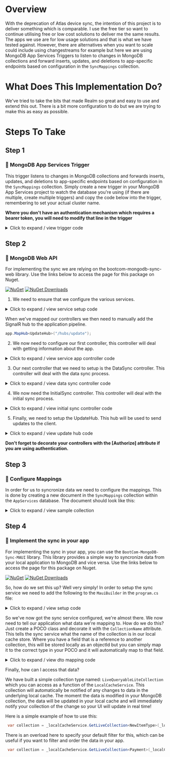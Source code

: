 ﻿
# Overview

With the deprecation of Atlas device sync, the intention of this project is to deliver something which is comparable. I use the free tier so want to continue utilising free or low cost solutions to deliver me the same results. The apps we use are for low usage solutions and that is what we have tested against. However, there are alternatives when you want to scale could include using changestreams for example but here we are using MongoDB App Services Triggers to listen to changes in MongoDB collections and forward inserts, updates, and deletions to app-specific endpoints based on configuration in the `SyncMappings` collection.

# What Does This Implementation Do? 

We've tried to take the bits that made Realm so great and easy to use and extend this out. There is a bit more configuration to do but we are trying to make this as easy as possible.

# Steps To Take

## Step 1

### 🧩 MongoDB App Services Trigger

This trigger listens to changes in MongoDB collections and forwards inserts, updates, and deletions to app-specific endpoints based on configuration in the `SyncMappings` collection.
  Simply create a new trigger in your MongoDB App Services project to watch the database you're using (if there are multiple, create multiple triggers) and copy the code below into the trigger, remembering to set your actual cluster name.

  **Where you don't have an authentication mechanism which requires a bearer token, you will need to modify that line in the trigger**

<details>
  <summary>
  Click to expand / view trigger code
  </summary>

``` json
    exports = async function (changeEvent) {
    const currentClusterName = "<<YOUR CLUSTER NAME HERE>>";
    const db = context.services.get(currentClusterName).db("AppServices");
    const appCollection = db.collection("SyncMappings");

    const fullDocument = changeEvent.fullDocument;
    const updatedFields = changeEvent.updateDescription ? changeEvent.updateDescription.updatedFields : null;
    const collectionName = changeEvent.ns.coll;
    const databaseName = changeEvent.ns.db; // Get the database name from the change event

    // Retrieve all apps that include the current databaseName and collectionName
    const apps = await appCollection.find({
        "collections.databaseName": databaseName,
        "collections.collectionName": collectionName
    }).toArray();

    if (apps.length === 0) {
        console.log(`No apps found with database: ${databaseName} and collection: ${collectionName}`);
        return;
    }

    for (const app of apps) {
        const appId = app.appId;
        const appName = app.appName;
        let collectionToUpdate = appId + "_" + collectionName;

        const matchingCollection = app.collections.find(c => c.databaseName === databaseName && c.collectionName === collectionName);
        const endpoint = app.endpoint;  // Get the endpoint from SyncMappings
        const bearerToken = app.bearerToken; // Get the Bearer token from the app document

        if (!matchingCollection) {
            console.log(`No collection mapping found for appId: ${appId}, database: ${databaseName}, and collection: ${collectionName}`);
            continue;
        }

        // Handle document insertion
        if (changeEvent.operationType === "insert") {
            let insertedDocument = {};
            matchingCollection.fields.forEach(field => {
                if (fullDocument[field] !== undefined) {
                    insertedDocument[field] = fullDocument[field];
                }
            });

            if (Object.keys(insertedDocument).length > 0) {
                insertedDocument["__meta"] = { "dateUpdated": new Date() };

                await context.services.get(currentClusterName).db("AppServices").collection(collectionToUpdate).insertOne(insertedDocument);

                // Send data to the app's endpoint
                await sendToWebAPI({
                    action: "insert",
                    collection: collectionName,
                    document: insertedDocument,
                    appId: appName,
                    database: databaseName
                }, endpoint, bearerToken);
            }
        }

        // Handle document deletion
        if (changeEvent.operationType === "delete") {
            let filteredDocument = {};
            filteredDocument["__meta"] = { "dateUpdated": new Date(), "deleted": true };

            await context.services.get(currentClusterName).db("AppServices").collection(collectionToUpdate).updateOne(
                { _id: changeEvent.documentKey._id },
                { $set: filteredDocument },
                { upsert: true }
            );

            // Notify the app's endpoint about deletion
            await sendToWebAPI({
                action: "delete",
                collection: collectionName,
                document: { _id: changeEvent.documentKey._id, deleted: true },
                appId: appName,
                database: databaseName
            }, endpoint, bearerToken);
        }

        // Handle document update
        if (changeEvent.operationType === "update") {
          let filteredDocument = {};

          matchingCollection.fields.forEach(field => {
                if (fullDocument[field] !== undefined) {
                    filteredDocument[field] = fullDocument[field];
                }
            });
      
          // Always include _id
          filteredDocument["_id"] = fullDocument._id;
          filteredDocument["__meta"] = { "dateUpdated": new Date() };
      
          if (Object.keys(filteredDocument).length <= 2) { // _id and __meta don't count
              console.log(`No relevant fields were updated for appId: ${appId}, database: ${databaseName}, and collection: ${collectionToUpdate}`);
              continue;
          }
      
          await context.services.get(currentClusterName).db("AppServices").collection(collectionToUpdate).updateOne(
              { _id: fullDocument._id },
              { $set: filteredDocument },
              { upsert: true }
          );
      
          await sendToWebAPI({
              action: "update",
              collection: collectionName,
              document: filteredDocument,
              appId: appName,
              database: databaseName
          }, endpoint, bearerToken);
      }
    }
};

// Helper function to send HTTP POST request to the app's endpoint with Bearer Token
async function sendToWebAPI(payload, endpoint, bearerToken) {
    if (!endpoint || !bearerToken) {
        console.log(`Missing endpoint or Bearer token for payload: ${JSON.stringify(payload)}`);
        return;
    }

    const response = await context.http.post({
        url: endpoint,
        headers: {
            "Content-Type": ["application/json"],
            "Authorization": [`Bearer ${bearerToken}`] // Include Bearer Token in Authorization header
        },
        body: EJSON.stringify(payload, { relaxed: false }) // Preserve types
    });

    if (response.statusCode < 200 || response.statusCode > 299) {
        console.log(`Failed to notify endpoint ${endpoint}. Status code: ${response.statusCode}. Content: ${JSON.stringify(payload)}`);
    } else {
        console.log(`Successfully notified endpoint ${endpoint} of ${JSON.stringify(payload)}.`);
    }
}


```
</details>

## Step 2

### 🧩 MongoDB Web API

For implementing the sync we are relying on the bootcom-mongodb-sync-web library. Use the links below to access the page for this package on Nuget.

[![NuGet](https://img.shields.io/nuget/v/BootCom-MongoDB-Sync-Web.svg)](https://www.nuget.org/packages/BootCom-MongoDB-Sync-Web/)
[![NuGet Downloads](https://img.shields.io/nuget/dt/BootCom-MongoDB-Sync-Web.svg)](https://www.nuget.org/packages/BootCom-MongoDB-Sync-Web/)

1. We need to ensure that we configure the various services.

<details>
  <summary>
  Click to expand / view service setup code
  </summary>  

  ``` csharp
  // Add services to the container.
builder.Services.AddSingleton<IMongoClient, MongoClient>(sp =>
{
    return new MongoClient(apiConfiguration!.MongoConfigurationSection.Connectionstring);
});

// Add services to the container.
builder.Services.AddHttpClient();
builder.Services.AddSingleton<BsonSchemaService>();
builder.Services.AddSingleton<IAppSyncService, AppSyncService>();
builder.Services.AddSingleton<InitialSyncService>();

// Add SignalR
builder.Services.AddSignalR()
    .AddAzureSignalR(options =>
    {
        options.ConnectionString = builder.Configuration["azure:SignalR:ConnectionString"];
        options.ServerStickyMode = Microsoft.Azure.SignalR.ServerStickyMode.Preferred;        
    });
```
  </details>

When we've mapped our controllers we then need to manually add the SignalR hub to the application pipeline.

``` csharp
app.MapHub<UpdateHub>("/hubs/update");
```

2. We now need to configure our first controller, this controller will deal with getting information about the app.

<details>
  <summary>
  Click to expand / view service app controller code
  </summary>  

``` csharp
public class AppController : BaseController
    {

        IAppSyncService _appSyncService;

        BsonSchemaService _schemaService;

        internal InitialSyncService _initialSyncService;

        private readonly IHubContext<UpdateHub> _updateHubContext;

        public AppController(ILogger<AppController> logger, IAppSyncService syncService, BsonSchemaService schemaService, IHubContext<UpdateHub> updateHubContext, InitialSyncService initialSyncService) : base(logger)
        {
            _appSyncService = syncService;
            _schemaService = schemaService;
            _updateHubContext = updateHubContext;
            _initialSyncService = initialSyncService;
        }

        /// <summary>
        /// Collects the schema for the MongoDB cluster
        /// </summary>
        /// <returns></returns>
        [HttpGet("schema")]
        public async Task<ActionResult> GetSchema()
        {
            return Ok(await _schemaService.GetFullDatabaseSchemaAsync());
        }

        /// <summary>
        /// Collects all applications for this MongoDB cluster
        /// </summary>
        /// <returns></returns>
        [HttpGet("all")]
        public async Task<ActionResult<IEnumerable<AppSyncMapping>>> GetApps()
        {
            try
            {
                var apps = await _appSyncService.GetAppSyncMappings();
                return Ok(apps);
            }
            catch (Exception ex)
            {
                _logger.LogError(ex, "Error getting apps");
                return BadRequest(ex);
            }
        }

        [HttpPost]
        public async Task<ActionResult> Save(AppSyncMapping appSyncMapping)
        {
            try
            {
                var newAppSyncMapping = await _appSyncService.SaveAppSyncMapping(appSyncMapping);
                if(newAppSyncMapping != null)
                {
                    await _updateHubContext.Clients.Groups(appSyncMapping.AppId).SendAsync("AppSyncStarted");
                    await _initialSyncService.PerformInitialSync(appSyncMapping.AppName, appSyncMapping);
                    await _updateHubContext.Clients.Groups(appSyncMapping.AppId).SendAsync("AppSyncCompleted", newAppSyncMapping);
                }
                
                return NoContent();
            }
            catch (Exception ex)
            {
                _logger.LogError(ex, "Error saving the app sync mapping");
                return BadRequest(ex);
            }
        }

        [HttpDelete("{id}")]
        public async Task<ActionResult> Delete(string id)
        {
            try
            {
                await _appSyncService.DeleteAppSyncMapping(id);
                return NoContent();
            }
            catch (Exception ex)
            {
                _logger.LogError(ex, "Error deleting app");
                return BadRequest(ex);
            }
        }

    }
``` 
</details>

3. Our next controller that we need to setup is the DataSync controller. This controller will deal with the data sync process.

<details>
  <summary>
  Click to expand / view data sync controller code
  </summary>  
``` csharp
public class DataSyncController : BaseController
    {

        private readonly IAppSyncService _syncService;

        private readonly IHubContext<UpdateHub> _updateHubContext;

        public DataSyncController(IAppSyncService syncService, ILogger<DataSyncController> logger, IHubContext<UpdateHub> updateHubContext) : base(logger)
        {
            _syncService = syncService;
            _updateHubContext = updateHubContext;
        }

        [HttpPost("live-update")]
        public async Task<ActionResult> ReceiveLiveUpdate([FromBody] PayloadModel payloadModel)
        {
            try
            {
                 await _updateHubContext.Clients.Groups(payloadModel.AppId).SendAsync("ReceiveUpdate", JsonSerializer.Serialize(payloadModel));
                 //await _updateHubContext.Clients.All.SendAsync("ReceiveUpdate", JsonSerializer.Serialize(payloadModel));
                _logger.LogInformation($"Successfully sent document {JsonSerializer.Serialize(payloadModel)} via signalR");
            } catch(Exception ex)
            {
                return BadRequest(ex);
            }
            
            return NoContent();

        }

        [HttpPost("Send/{AppName}")]
        public async Task<ActionResult<Dictionary<string, string>>> SendDataToDatabase([FromRoute] string appName, [FromBody] LocalCacheDataChange localCacheDataChange)
        {



            var webLocalCacheDataChange = new WebLocalCacheDataChange() { Id = localCacheDataChange.Id, CollectionName = localCacheDataChange.CollectionName, IsDeletion = localCacheDataChange.IsDeletion, SerializedDocument = localCacheDataChange.SerializedDocument, Timestamp = localCacheDataChange.Timestamp };
            

            if (!string.IsNullOrWhiteSpace(webLocalCacheDataChange!.SerializedDocument))
            {
                webLocalCacheDataChange.Document = MongoDB.Bson.Serialization.BsonSerializer.Deserialize<BsonDocument>(webLocalCacheDataChange.SerializedDocument);
            }
            var result = await _syncService.WriteDataToMongo(appName, webLocalCacheDataChange);

            if(result is null)
            {
                return BadRequest("An unhandled exception occurred");
            }

            if (result.ContainsKey("error"))
            {
                return BadRequest(result);
            }

            return Ok(result);
        }

        [HttpPost("Collect")]
        public async Task<ActionResult<IEnumerable<DatabaseAndCollection>>> GetAppInformation([FromForm(Name = "AppName")] string appName)
        {
            var data = await _syncService.GetAppInformation(appName);
            
            if (data == null) { return NotFound(); }

            return Ok(data);
        }

        [HttpPost("sync")]
        public async Task<ActionResult<SyncResult>> SyncData(
    [FromForm(Name = "AppName")] string appName,
    [FromForm(Name = "LastSyncDate")] DateTime? lastSyncDate,
    [FromForm(Name = "LastSyncedId")] string? lastSyncedId, // ID of the last synced document, 
    [FromForm(Name = "DatabaseName")] string databaseName,
    [FromForm(Name = "CollectionName")] string collectionName,
    [FromForm(Name = "PageNumber")] int pageNumber = 1)   // Page number to continue from
        {
            var userId = User.Claims.FirstOrDefault(record => record.Type == ClaimTypes.NameIdentifier)?.Value;
            if (string.IsNullOrEmpty(userId))
            {
                return Unauthorized("User not found.");
            }

            // Validate that the user has permission for the app (JWT-based check)
            if (!_syncService.UserHasPermission(appName, userId))
            {
                return Forbid("User does not have permission to sync this app.");
            }

            // Call the sync service to fetch data in batches
            var syncResult = await _syncService.SyncAppDataAsync(appName, userId, databaseName, collectionName, pageNumber, lastSyncedId, lastSyncDate);

            if (!syncResult.Success)
            {
                _logger.LogError($"Sync failed for app {appName}, user {userId}: {syncResult.ErrorMessage}");
                return StatusCode(500, "Sync failed.");
            }

            // Set the current page and collection name in the result
            syncResult.PageNumber = pageNumber; // Keep track of the page for the client to know the next batch
            syncResult.AppName = appName; // Include the app's collection name for clarity
            syncResult.DatabaseName = databaseName;

            return Ok(syncResult);
        }
    }
    ```
</details>

4. We now need the InitialSync controller. This controller will deal with the initial sync process.

<details>
  <summary>
  Click to expand / view initial sync controller code
  </summary>  

``` csharp
public class InitialSyncController : BaseController
    {

        internal InitialSyncService _initialSyncService;

        public InitialSyncController(InitialSyncService initialSyncService, ILogger<InitialSyncController> logger) : base(logger)
        {
            _initialSyncService = initialSyncService;
        }

        [HttpGet]
        [Description("Confirms whether the initial sync has now completed for this app")]
        public async Task<ActionResult<bool>> HasInitialSyncCompleted()
        {
            var audienceClaim = User.Claims.FirstOrDefault(record => record.Type == "aud");

            if (audienceClaim is null) { return NotFound(); }

            return Ok(await _initialSyncService.HasInitialSyncCompleted(audienceClaim.Value));
        }

        [Authorize(Policy = "IsAdministrator")]
        [HttpPost]
        public async Task<IActionResult> PerformInitialSync()
        {
            var audienceClaim = User.Claims.First(record => record.Type == "aud");

            await _initialSyncService.PerformInitialSync(audienceClaim.Value, null);

            return NoContent();

        }
    }
```

</details>

5. Finally, we need to setup the UpdateHub. This hub will be used to send updates to the client.

<details>
  <summary>
  Click to expand / view update hub code
  </summary>  

``` csharp
public class UpdateHub : Hub
    {

        ILogger<UpdateHub> _logger;

        public UpdateHub(ILogger<UpdateHub> logger) {
            _logger = logger;
        }

        public async Task SubscribeToApp(string appId)
        {
            _logger.LogInformation($"Client has subscribed to app {appId}");
            await Groups.AddToGroupAsync(Context.ConnectionId, appId);
        }

        public async Task UnsubscribeFromApp(string appId)
        {
            await Groups.RemoveFromGroupAsync(Context.ConnectionId, appId);
        }

        // Sends updates to the specific app's group
        public async Task SendUpdate(string appId, object update)
        {                        
            await Clients.Group(appId).SendAsync("ReceiveUpdate", JsonSerializer.Serialize(update));
            _logger.LogInformation($"Sending update to app {appId} with update {JsonSerializer.Serialize(update)}");
        }
    }
```

</details>

**Don't forget to decorate your controllers with the [Authorize] attribute if you are using authentication.**

## Step 3

### 🧩 Configure Mappings 

In order for us to syncronize data we need to configure the mappings. This is done by creating a new document in the `SyncMappings` collection within the `AppServices` database. The document should look like this:

<details>
  <summary>
  Click to expand / view sample collection
  </summary> 
``` json
{
  "appName": "BOOTCOM_HOME",
  "appDescription": "<<Describe your app>>",
  "appId": "<<Give a custom string id>>",
  "collections": [
    {
      "collectionName": "<<Collection Name>>",
      "databaseName": "<<Database Name>>",
      "fields": [
        "<<Field Name 1>>",
        "<<Field Name 2>>"
      ],
      "version": 1
    },
    {
      "collectionName": "<<Collection Name>>",
      "databaseName": "<<Database Name>>",
      "fields": [
        "<<Field Name 1>>",
        "<<Field Name 2>>"
      ],
      "version": 1
    }
  ],
  "_id": {
    "$oid": "<YOUR ID>"
  }
}
```
</details>

## Step 4

### 🧩 Implement the sync in your app

For implementing the sync in your app, you can use the `BootCom-MongoDB-Sync-MAUI` library. This library provides a simple way to syncronize data from your local application to MongoDB and vice versa. Use the links below to access the page for this package on Nuget. 

[![NuGet](https://img.shields.io/nuget/v/BootCom-MongoDB-Sync-MAUI.svg)](https://www.nuget.org/packages/BootCom-MongoDB-Sync-MAUI/)
[![NuGet Downloads](https://img.shields.io/nuget/dt/BootCom-MongoDB-Sync-MAUI.svg)](https://www.nuget.org/packages/BootCom-MongoDB-Sync-MAUI/)

So, how do we set this up? Well very simply! In order to setup the sync service we need to add the following to the `MauiBuilder` in the `program.cs` file:

<details>

  <summary>
  Click to expand / view setup code
  </summary>  

  ``` csharp
  .SetupSyncService(options =>
            {

                options.ApiUrl = syncOptions.URL;
                options.AppName = syncOptions.AppName;
                options.LiteDbPath = Path.Combine(FileSystem.Current.AppDataDirectory, "home.db");
                options.PreRequestAction = async (request) =>
                {
                    var token = await internalSettingsService.GetSetting<string>(internalSettingsService.UserTokenSetting);
                    if (!string.IsNullOrWhiteSpace(token))
                    {
                        request.Headers.Authorization = new AuthenticationHeaderValue("Bearer", token);
                    }
                };
                options.StatusChangeAction = async (response) =>
                {

                    var userToken = await internalSettingsService.GetSetting<string>(internalSettingsService.UserTokenSetting);
                    var refreshToken = await internalSettingsService.GetSetting<string>(internalSettingsService.RefreshTokenSetting);
                    var deviceId = await internalSettingsService.GetSetting<Guid>(internalSettingsService.DeviceIdSetting);


                    var refreshTokenHttpBuilder = options.HttpService.CreateBuilder(new Uri(Endpoints.RefreshTokenUrl), HttpMethod.Post)
                        .WithHeader("Authorization", $"bearer {userToken}")
                        .WithFormContent(new()
                        {
                    { "deviceId", deviceId.ToString() },
                    { "refreshToken", refreshToken }
                        });

                    var refreshTokenResponse = await refreshTokenHttpBuilder
                        .SendAsync<Dictionary<string, string>>();

                    if (!refreshTokenResponse.Success)
                    {
                        return;
                    }

                    await internalSettingsService.SetSetting<string>(internalSettingsService.UserTokenSetting.SettingName, refreshTokenResponse.Result["JwtToken"]);
                    await internalSettingsService.SetSetting<string>(internalSettingsService.RefreshTokenSetting.SettingName, refreshTokenResponse.Result["RefreshToken"]);
                };
            })
```

  </details>

So we've now got the sync service configured, we're almost there. We now need to tell our application what data we're mapping to. How do we do this? Just create a POCO class and decorate it with the `CollectionName` attribute. This tells the sync service what the name of the collection is in our local cache store. Where you have a field that is a reference to another collection, this will be stored locally as an objectId but you can simply map it to the correct type in your POCO and it will automatically map to that field.


<details>
  <summary>
  Click to expand / view dto mapping code
  </summary>  

``` csharp
[CollectionName("bootcom_money_Payments")]
    public partial class Payment : ObservableObject
    {

        [ObservableProperty]
        ObjectId id;

        [ObservableProperty]
        DateTime startDate;

        [ObservableProperty]
        DateTime endDate;

        [ObservableProperty]
        string paymentTypeName;

        [ObservableProperty]
        string paymentTypeDescription;

        [ObservableProperty]
        PaymentType paymentTypeId;


    }
```

  </details>

  Finally, how can I access that data?

  We have built a simple collection type named: `LiveQueryableLiteCollection` which you can access as a function of the `LocalCacheService`. This collection will automatically be notified of any changes to data in the underlying local cache. The moment the data is modified in your MongoDB collection, the data will be updated in your local cache and will immediately notify your collection of the change so your UI will update in real time!

  Here is a simple example of how to use this:

``` csharp
 var collection = _localCacheService.GetLiveCollection<NewItemType>(_localCacheService.GetCollectionName<NewItemType>());
```

There is an overload here to specify your default filter for this, which can be useful if you want to filter and order the data in your app.

``` csharp
 var collection = _localCacheService.GetLiveCollection<Payment>(_localCacheService.GetCollectionName<Payment>(), (record => record.StartDate > new DateTime(2024, 6, 1)), payment => payment.OrderByDescending(record => record.StartDate));
```